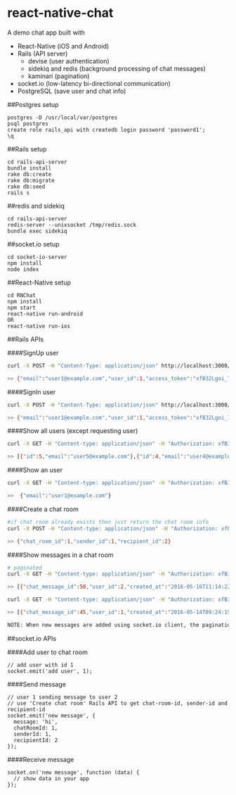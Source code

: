 # react-native-chat
A demo chat app built with
- React-Native (iOS and Android)
- Rails (API server)
  - devise (user authentication)
  - sidekiq and redis (background processing of chat messages)
  - kaminari (pagination)
- socket.io (low-latency bi-directional communication)
- PostgreSQL (save user and chat info)

##Postgres setup
```
postgres -D /usr/local/var/postgres
psql postgres
create role rails_api with createdb login password 'password1';
\q
```
##Rails setup
```
cd rails-api-server
bundle install
rake db:create
rake db:migrate
rake db:seed
rails s
```
##redis and sidekiq
```
cd rails-api-server
redis-server --unixsocket /tmp/redis.sock
bundle exec sidekiq
```
##socket.io setup
```
cd socket-io-server
npm install
node index
```
##React-Native setup
```
cd RNChat
npm install
npm start
react-native run-android
OR
react-native run-ios
```

##Rails APIs

####SignUp user
```bash
curl -X POST -H "Content-Type: application/json" http://localhost:3000/v1/users -d '{"user": {"email": "user1@example.com", "password": "password"}}'

>> {"email":"user1@example.com","user_id":1,"access_token":"xfB32Lgoi_7A7CEkcMYh"}
```

####SignIn user
```bash
curl -X POST -H "Content-Type: application/json" http://localhost:3000/v1/login -d '{"email": "user1@example.com", "password": "password"}'

>> {"email":"user1@example.com","user_id":1,"access_token":"xfB32Lgoi_7A7CEkcMYh"}
```

####Show all users (except requesting user)
```bash
curl -X GET -H "Content-type: application/json" -H "Authorization: xfB32Lgoi_7A7CEkcMYh" http://localhost:3000/v1/users

>> [{"id":5,"email":"user5@example.com"},{"id":4,"email":"user4@example.com"},{"id":3,"email":"user3@example.com"},{"id":2,"email":"user2@example.com"}]
```

####Show an user
```bash
curl -X GET -H "Content-type: application/json" -H "Authorization: xfB32Lgoi_7A7CEkcMYh" http://localhost:3000/v1/users/1

>>  {"email":"user1@example.com"}
```

####Create a chat room
```bash
#if chat room already exists then just return the chat room info
curl -X POST -H "Content-type: application/json" -H "Authorization: xfB32Lgoi_7A7CEkcMYh" http://localhost:3000/v1/chat_rooms -d '{"sender_id": 1, "recipient_id": 2}'

>> {"chat_room_id":1,"sender_id":1,"recipient_id":2}
```

####Show messages in a chat room
```bash
# paginated
curl -X GET -H "Content-type: application/json" -H "Authorization: xfB32Lgoi_7A7CEkcMYh" http://localhost:3000/v1/chat_rooms/1/chat_messages/page/1

>> [{"chat_message_id":50,"user_id":2,"created_at":"2016-05-16T11:14:22.130Z","message":"werwerwre"},{"chat_message_id":49,"user_id":1,"created_at":"2016-05-16T11:14:17.865Z","message":"Asdfas"},{"chat_message_id":48,"user_id":2,"created_at":"2016-05-16T08:55:40.489Z","message":"rssdsds"},{"chat_message_id":47,"user_id":2,"created_at":"2016-05-16T08:41:27.880Z","message":"what up?"},{"chat_message_id":46,"user_id":1,"created_at":"2016-05-16T08:39:15.508Z","message":"Yo man"}]

curl -X GET -H "Content-type: application/json" -H "Authorization: xfB32Lgoi_7A7CEkcMYh" http://localhost:3000/v1/chat_rooms/1/chat_messages/page/2

>> [{"chat_message_id":45,"user_id":1,"created_at":"2016-05-14T09:24:15.817Z","message":"Jhjhh"},{"chat_message_id":44,"user_id":2,"created_at":"2016-05-14T09:18:20.898Z","message":"sdfsdfsdf"},{"chat_message_id":43,"user_id":1,"created_at":"2016-05-14T09:18:09.200Z","message":"Asdfasdf"},{"chat_message_id":42,"user_id":2,"created_at":"2016-05-14T09:17:42.405Z","message":"sdfsdf"},{"chat_message_id":41,"user_id":1,"created_at":"2016-05-14T09:17:10.838Z","message":"asdfasd"}]

NOTE: When new messages are added using socket.io client, the pagination index will be altered in database. Therefore, make sure that chat messages retrieved through this API does not already exist in socket.io client's chat messages (i.e. filter out duplicate messages).
```

##socket.io APIs

####Add user to chat room
```
// add user with id 1
socket.emit('add user', 1);
```

####Send message
```
// user 1 sending message to user 2
// use 'Create chat room' Rails API to get chat-room-id, sender-id and recipient-id
socket.emit('new message', {
  message: 'hi',
  chatRoomId: 1,
  senderId: 1,
  recipientId: 2
});
```

####Receive message
```
socket.on('new message', function (data) {
  // show data in your app
});
```
